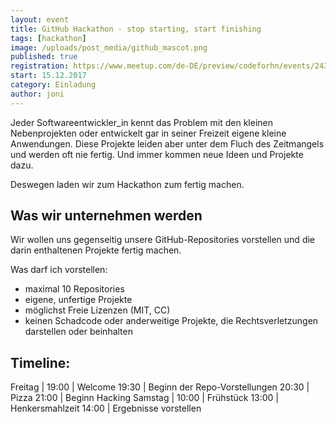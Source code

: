 ```yaml
---
layout: event
title: GitHub Hackathon - stop starting, start finishing 
tags: [hackathon]
image: /uploads/post_media/github_mascot.png
published: true
registration: https://www.meetup.com/de-DE/preview/codeforhn/events/243961462
start: 15.12.2017
category: Einladung
author: joni
---
```


Jeder Softwareentwickler_in kennt das Problem mit den kleinen Nebenprojekten oder entwickelt gar in seiner Freizeit eigene kleine Anwendungen.
Diese Projekte leiden aber unter dem Fluch des Zeitmangels und werden oft nie fertig. Und immer kommen neue Ideen und Projekte dazu.

Deswegen laden wir zum Hackathon zum fertig machen.




## Was wir unternehmen werden

Wir wollen uns gegenseitig unsere GitHub-Repositories vorstellen und die darin enthaltenen Projekte fertig machen.

Was darf ich vorstellen:
* maximal 10 Repositories
* eigene, unfertige Projekte
* möglichst Freie Lizenzen (MIT, CC)
* keinen Schadcode oder anderweitige Projekte, die Rechtsverletzungen darstellen oder beinhalten


## Timeline:

Freitag | 
19:00   | Welcome
19:30   | Beginn der Repo-Vorstellungen
20:30   | Pizza
21:00   | Beginn Hacking
Samstag |
10:00   | Frühstück
13:00   | Henkersmahlzeit
14:00   | Ergebnisse vorstellen